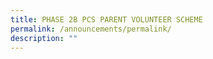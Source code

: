 ```yaml
---
title: PHASE 2B PCS PARENT VOLUNTEER SCHEME
permalink: /announcements/permalink/
description: ""
---
```

[](/files/Poi%20Ching%20School%20Parent%20Volunteer%20Scheme%202023%20Details.pdf)